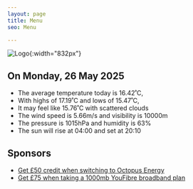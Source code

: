 ```yaml
---
layout: page
title: Menu
seo: Menu

---
```


![Logo](/images/logo.jpg){:width="832px"}

<!-- weather_marker starts -->
## On Monday, 26 May 2025

- The average temperature today is 16.42˚C,
- With highs of 17.19˚C and lows of 15.47˚C,
- It may feel like 15.76˚C with scattered clouds
- The wind speed is 5.66m/s and visibility is 10000m
- The pressure is 1015hPa and humidity is 63%
- The sun will rise at 04:00 and set at 20:10

<!-- weather_marker ends -->

## Sponsors

- [Get £50 credit when switching to Octopus Energy](https://bit.ly/3oD1nnS)
- [Get £75 when taking a 1000mb YouFibre broadband plan](https://aklam.io/91zWhU?)
